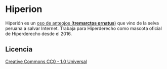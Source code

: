 # Hiperion

Hiperión es un [oso de anteojos (**tremarctos ornatus**)](https://es.wikipedia.org/wiki/Tremarctos_ornatus) que vino de la selva peruana a salvar Internet. Trabaja para Hiperderecho como mascota oficial de Hiperderecho desde el 2016.
## Licencia
[Creative Commons CC0 - 1.0 Universal](https://github.com/claudioruiz/copaamerica2015/blob/master/LICENSE)
